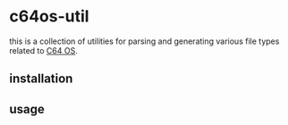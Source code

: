 # c64os-util

this is a collection of utilities for parsing and generating various file types related to [C64 OS](https://c64os.com/).

## installation

## usage
